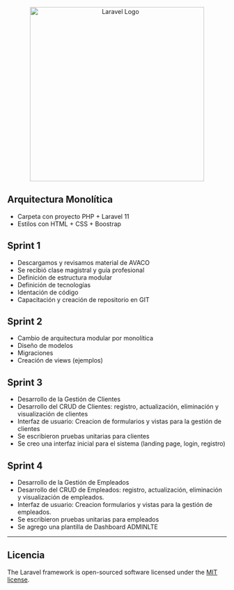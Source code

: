 <p align="center"><a href="https://laravel.com" target="_blank"><img src="https://raw.githubusercontent.com/laravel/art/master/logo-lockup/5%20SVG/2%20CMYK/1%20Full%20Color/laravel-logolockup-cmyk-red.svg" width="400" alt="Laravel Logo"></a></p>

## Arquitectura Monolítica

- Carpeta con proyecto PHP + Laravel 11
- Estilos con HTML + CSS + Boostrap

## Sprint 1

- Descargamos y revisamos material de AVACO
- Se recibió clase magistral y guía profesional
- Definición de estructura modular
- Definición de tecnologías
- Identación de código
- Capacitación y creación de repositorio en GIT

## Sprint 2

- Cambio de arquitectura modular por monolítica
- Diseño de modelos
- Migraciones
- Creación de views (ejemplos)

## Sprint 3

- Desarrollo de la Gestión de Clientes
- Desarrollo del CRUD de Clientes: registro, actualización, eliminación y visualización de clientes
- Interfaz de usuario: Creacion de formularios y vistas para la gestión de clientes
- Se escribieron pruebas unitarias para clientes
- Se creo una interfaz inicial para el sistema (landing page, login, registro)


## Sprint 4

- Desarrollo de la Gestión de Empleados
- Desarrollo del CRUD de Empleados: registro, actualización, eliminación y visualización de empleados.
- Interfaz de usuario: Creacion formularios y vistas para la gestión de empleados.
- Se escribieron pruebas unitarias para empleados
- Se agrego una plantilla de Dashboard ADMINLTE

-------------------------------

## Licencia
The Laravel framework is open-sourced software licensed under the [MIT license](https://opensource.org/licenses/MIT).
